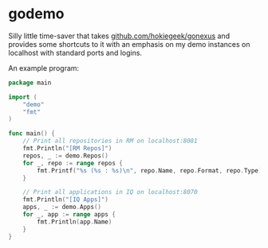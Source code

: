 # godemo

Silly little time-saver that takes [github.com/hokiegeek/gonexus](//github.com/hokiegeek/gonexus) and provides some shortcuts to it with an emphasis on my demo instances on localhost with standard ports and logins.

An example program:
```go
package main

import (
	"demo"
	"fmt"
)

func main() {
	// Print all repositories in RM on localhost:8081
	fmt.Println("[RM Repos]")
	repos, _ := demo.Repos()
	for _, repo := range repos {
		fmt.Printf("%s (%s : %s)\n", repo.Name, repo.Format, repo.Type)
	}

	// Print all applications in IQ on localhost:8070
	fmt.Println("[IQ Apps]")
	apps, _ := demo.Apps()
	for _, app := range apps {
		fmt.Println(app.Name)
	}
}
```
